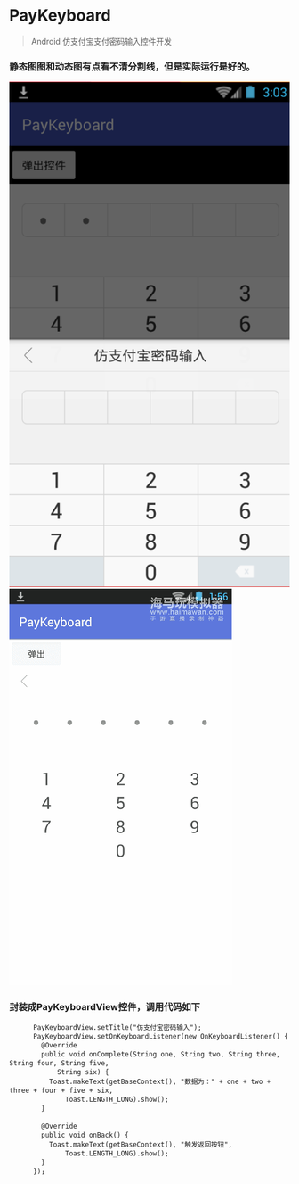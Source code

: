 # PayKeyboard
> Android 仿支付宝支付密码输入控件开发
### 静态图图和动态图有点看不清分割线，但是实际运行是好的。
![](/screenshot/p1.png)
![](/screenshot/g1.gif)

### 封装成PayKeyboardView控件，调用代码如下

        
          PayKeyboardView.setTitle("仿支付宝密码输入");
          PayKeyboardView.setOnKeyboardListener(new OnKeyboardListener() {
            @Override
            public void onComplete(String one, String two, String three, String four, String five,
                String six) {
              Toast.makeText(getBaseContext(), "数据为：" + one + two + three + four + five + six,
                  Toast.LENGTH_LONG).show();
            }

            @Override
            public void onBack() {
              Toast.makeText(getBaseContext(), "触发返回按钮",
                  Toast.LENGTH_LONG).show();
            }
          });
